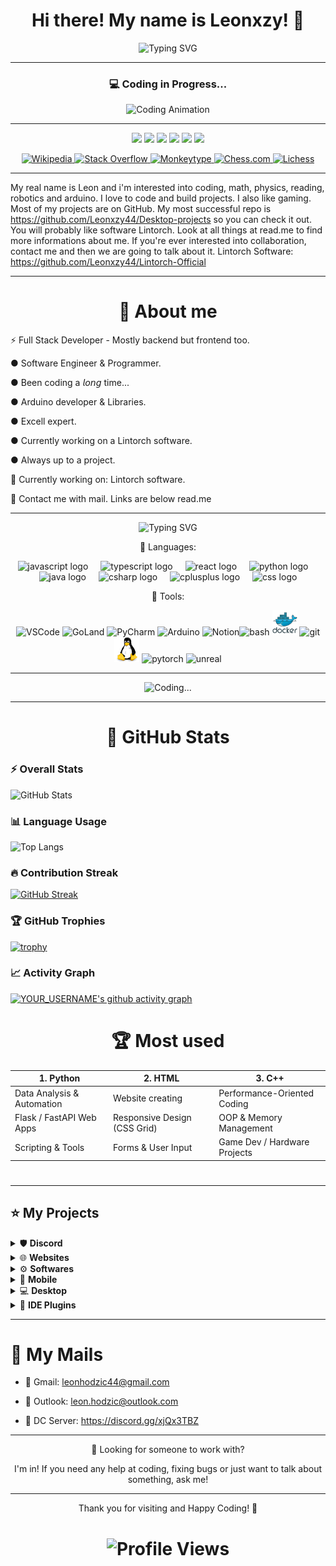 <h1 align="center">Hi there! My name is Leonxzy! 👋 </h1>



<p align="center">
  <img src="https://readme-typing-svg.herokuapp.com?font=Fira+Code&size=25&pause=1000&color=1E90FF&center=true&vCenter=true&width=500&lines=%E2%80%8BSoftware+Developer+%7C+Programmer;%E2%80%8BOpen+Source+Enthusiast;%E2%80%8BTech+Explorer+%7C+Robotics" alt="Typing SVG" />
</p>

---




<div align="center">

### 💻 Coding in Progress...

![Coding Animation](https://media.giphy.com/media/qgQUggAC3Pfv687qPC/giphy.gif)

</div>

---





<p align="center">
  <a href="https://youtube.com/"><img src="https://img.shields.io/badge/YouTube-000?style=for-the-badge&logo=youtube&logoColor=00bfff" /></a>
  <a href="https://linkedin.com/"><img src="https://img.shields.io/badge/LinkedIn-000?style=for-the-badge&logo=linkedin&logoColor=00bfff" /></a>
  <a href="https://x.com/LeonxzyDEV"><img src="https://img.shields.io/badge/X-000?style=for-the-badge&logo=x&logoColor=00bfff" /></a>
  <a href="https://discord.com/channels/@lilcoder"><img src="https://img.shields.io/badge/Discord-000?style=for-the-badge&logo=discord&logoColor=00bfff" /></a>
  <a href="https://dev.to/"><img src="https://img.shields.io/badge/DEV.to-000?style=for-the-badge&logo=devdotto&logoColor=00bfff" /></a>
  <a href="https://ko-fi.com/"><img src="https://img.shields.io/badge/Ko--fi-000?style=for-the-badge&logo=kofi&logoColor=00bfff" /></a>




  <div align="center">

  <!-- Wikipedia -->
  <a href="https://en.wikipedia.org/wiki/Special:Contributions/Leon_Hodzic" target="_blank">
    <img src="https://img.shields.io/badge/WIKIPEDIA-000000?style=for-the-badge&logo=wikipedia&logoColor=00BFFF" alt="Wikipedia"/>
  </a>

  <!-- Stack Overflow -->
  <a href="https://stackoverflow.com/users/30537744/leonxzythedev" target="_blank">
    <img src="https://img.shields.io/badge/STACK_OVERFLOW-000000?style=for-the-badge&logo=stackoverflow&logoColor=00BFFF" alt="Stack Overflow"/>
  </a>

  <!-- Monkeytype -->
  <a href="https://monkeytype.com/Leonxzy" target="_blank">
    <img src="https://img.shields.io/badge/MONKEYTYPE-000000?style=for-the-badge&logo=monkeytype&logoColor=00BFFF" alt="Monkeytype"/>
  </a>

  <!-- Chess.com -->
  <a href="https://www.chess.com/member/leonxzy44" target="_blank">
    <img src="https://img.shields.io/badge/CHESS.COM-000000?style=for-the-badge&logo=chessdotcom&logoColor=00BFFF" alt="Chess.com"/>
  </a>

  <!-- Lichess -->
  <a href="https://lichess.org/@/LeonxzyChess" target="_blank">
    <img src="https://img.shields.io/badge/LICHESS-000000?style=for-the-badge&logo=lichess&logoColor=00BFFF" alt="Lichess"/>
  </a>

</div>

</p>

---






</p>

My real name is Leon and i'm interested into coding, math, physics, reading, robotics and arduino. I love to code and build projects. I also like gaming. Most of my projects are on GitHub. My most successful repo is https://github.com/Leonxzy44/Desktop-projects so you can check it out. You will probably like software Lintorch. Look at all things at read.me to find more informations about me. If you're ever interested into collaboration, contact me and then we are going to talk about it. Lintorch Software: https://github.com/Leonxzy44/Lintorch-Official

---
<h1 align="center">🚀 About me </h1>

<p align="center">

⚡ Full Stack Developer - Mostly backend but frontend too.

● Software Engineer & Programmer.

● Been coding a 𝘭𝘰𝘯𝘨 time...

● Arduino developer & Libraries.

● Excell expert.

● Currently working on a Lintorch software.

● Always up to a project.

💼 Currently working on: Lintorch software.

📧 Contact me with mail. Links are below read.me

</p>

---



<p align="center">
  <img src="https://readme-typing-svg.herokuapp.com?font=Fira+Code&size=25&pause=1000&color=FFA500&center=true&vCenter=true&width=500&lines=Can't+start+coding+without+coffee;Mostly+coding+in+Python;Preferring+Backend;Coding+every+day" alt="Typing SVG" />
</p>



<p align="center">
  🧠 Languages:
<div align="center">
  <img src="https://cdn.jsdelivr.net/gh/devicons/devicon/icons/javascript/javascript-original.svg" height="40" alt="javascript logo"  />
  <img width="12" />
  <img src="https://cdn.jsdelivr.net/gh/devicons/devicon/icons/typescript/typescript-original.svg" height="40" alt="typescript logo"  />
  <img width="12" />
  <img src="https://cdn.jsdelivr.net/gh/devicons/devicon/icons/react/react-original.svg" height="40" alt="react logo"  />
  <img width="12" />
  <img src="https://cdn.jsdelivr.net/gh/devicons/devicon/icons/python/python-original.svg" height="40" alt="python logo"  />
  <img width="12" />
  <img src="https://cdn.jsdelivr.net/gh/devicons/devicon/icons/java/java-original.svg" height="40" alt="java logo"  />
  <img width="12" />
  <img src="https://cdn.jsdelivr.net/gh/devicons/devicon/icons/csharp/csharp-original.svg" height="40" alt="csharp logo"  />
  <img width="12" />
  <img src="https://cdn.jsdelivr.net/gh/devicons/devicon/icons/cplusplus/cplusplus-original.svg" height="40" alt="cplusplus logo"  />
   <img width="12" />
  <img src="https://cdn.jsdelivr.net/gh/devicons/devicon/icons/css3/css3-original.svg" height="40" alt="css logo"  />
</div>


<p align="center">
 📖 Tools:

</p>
<p align="center">
  <img src="https://cdn.jsdelivr.net/gh/devicons/devicon/icons/vscode/vscode-original.svg" alt="VSCode" width="40" height="40"/>
  <img src="https://cdn.jsdelivr.net/gh/devicons/devicon/icons/goland/goland-original.svg" alt="GoLand" width="40" height="40"/>
  <img src="https://cdn.jsdelivr.net/gh/devicons/devicon/icons/pycharm/pycharm-original.svg" alt="PyCharm" width="40" height="40"/>
  <img src="https://cdn.jsdelivr.net/gh/devicons/devicon/icons/arduino/arduino-original.svg" alt="Arduino" width="40" height="40"/>
  <img src="https://cdn.jsdelivr.net/gh/devicons/devicon/icons/notion/notion-original.svg" alt="Notion" width="40" height="40"/



<img src="https://www.vectorlogo.zone/logos/gnu_bash/gnu_bash-icon.svg" alt="bash" width="40" height="40"/> </a> <a target="_blank" rel="noreferrer"> <img src="https://raw.githubusercontent.com/devicons/devicon/master/icons/docker/docker-original-wordmark.svg" alt="docker" width="40" height="40"/> </a> <a  target="_blank" rel="noreferrer"> <img src="https://www.vectorlogo.zone/logos/git-scm/git-scm-icon.svg" alt="git" width="40" height="40"/> </a> <a  target="_blank" rel="noreferrer"> <img src="https://raw.githubusercontent.com/devicons/devicon/master/icons/linux/linux-original.svg" alt="linux" width="40" height="40"/> </a> <a  target="_blank" rel="noreferrer"> <img src="https://www.vectorlogo.zone/logos/pytorch/pytorch-icon.svg" alt="pytorch" width="40" height="40"/> </a> <a target="_blank" rel="noreferrer"> <img src="https://raw.githubusercontent.com/kenangundogan/fontisto/036b7eca71aab1bef8e6a0518f7329f13ed62f6b/icons/svg/brand/unreal-engine.svg" alt="unreal" width="40" height="40"/> </a> </p>

</p>

---
<div align="center">
  
![Coding...](https://media1.tenor.com/m/kxiro8Eecb8AAAAd/coding.gif)

</div>

---
<h1 align="center">🌟 GitHub Stats </h1>


### ⚡ Overall Stats
![GitHub Stats](https://github-readme-stats.vercel.app/api?username=Leonxzy44&show_icons=true&theme=tokyonight&hide_border=true&count_private=true)



### 📊 Language Usage
![Top Langs](https://github-readme-stats.vercel.app/api/top-langs/?username=Leonxzy44&layout=compact&theme=tokyonight&hide_border=true)



### 🔥 Contribution Streak
[![GitHub Streak](https://streak-stats.demolab.com?user=Leonxzy44&theme=tokyonight&hide_border=true)](https://git.io/streak-stats)



### 🏆 GitHub Trophies
[![trophy](https://github-profile-trophy.vercel.app/?username=Leonxzy44&theme=tokyonight&no-frame=true&margin-w=15&margin-h=15)](https://github.com/ryo-ma/github-profile-trophy)



### 📈 Activity Graph
[![YOUR_USERNAME's github activity graph](https://github-readme-activity-graph.vercel.app/graph?username=Leonxzy44&theme=tokyo-night&hide_border=true)](https://github.com/ashutosh00710/github-readme-activity-graph)





<h1 align="center">🏆 Most used </h1

<h1 align="center">

<div align="center">  <table>   <thead>     <tr>       <th>1. <strong>Python</strong></th>       <th>2. <strong>HTML</strong></th>       <th>3. <strong>C++</strong></th>     </tr>   </thead>   <tbody>     <tr>       <td>Data Analysis & Automation</td>       <td>Website creating</td>       <td>Performance-Oriented Coding</td>     </tr>     <tr>       <td>Flask / FastAPI Web Apps</td>       <td>Responsive Design (CSS Grid)</td>       <td>OOP & Memory Management</td>     </tr>     <tr>       <td>Scripting & Tools</td>       <td>Forms & User Input</td>       <td>Game Dev / Hardware Projects</td>     </tr>   </tbody> </table>  </div>

 <h1>

 ---
 ## ⭐ My Projects

<details>
  <summary>🛡️ <b>Discord</b></summary>

  - [**ModBot**](https://github.com/YOUR_USERNAME/modbot) — Powerful moderation bot with slash commands & auto-mod.  
  - [**Musicify**](https://github.com/YOUR_USERNAME/musicify) — Music bot powered by Discord.js & Spotify API.

</details>

<details>
  <summary>🌐 <b>Websites</b></summary>

  - [**Portfolio**](https://github.com/YOUR_USERNAME/portfolio) — Personal portfolio built with Next.js + Tailwind CSS.  
  - [**Blogify**](https://github.com/YOUR_USERNAME/blogify) — Static blog engine using Astro & Markdown.

</details>

<details>
  <summary>⚙️ <b>Softwares</b></summary>

  - [**Lintorch™**](https://github.com/Leonxzy44/Lintorch-Official) — Apps stored in a one software. 
  - [**Lindows AIX™**](https://github.com/Leonxzy44/Desktop-projects/tree/main/Lindows%20AIX%E2%84%A2) — Apps stored in a one software (old version).

</details>

<details>
  <summary>📱 <b>Mobile</b></summary>

  - [**FitTrack**](https://github.com/YOUR_USERNAME/fittrack) — Fitness tracking app built with Flutter.  
  - [**QuickNote**](https://github.com/YOUR_USERNAME/quicknote) — Minimal note app with end-to-end encryption.

</details>

<details>
  <summary>💻 <b>Desktop</b></summary>

  - [**Clippy**](https://github.com/YOUR_USERNAME/clippy) — Privacy-focused clipboard manager with sync & encryption *(Rust)*.  
  - [**Termi**](https://github.com/YOUR_USERNAME/termi) — A modern, customizable terminal emulator built with Electron.

</details>

<details>
  <summary>🧩 <b>IDE Plugins</b></summary>

  - [**Arduino Projects**](https://github.com/Leonxzy44/ArduinoProjects) — Arduino projects library.
  - [**Rusty Helper**](https://github.com/YOUR_USERNAME/rusty-helper) — Rust code snippets & lint hints extension.

</details>

---







#   📨 My Mails

-  🤝 Gmail:
leonhodzic44@gmail.com

-  📧 Outlook:              leon.hodzic@outlook.com

-  📡 DC Server:  https://discord.gg/xjQx3TBZ


---
<p align="center">
👤 Looking for someone to work with? 
</p>
<p align="center">
I'm in! If you need any help at coding, fixing bugs or just want to talk about something, ask me!

</p>

---






<p align="center"> Thank you for visiting and Happy Coding! 🌟

<h1 align="center"> 

   ![ Profile Views](https://komarev.com/ghpvc/?username=Leonxzy44&label=VIEWS&color=2f2f2f&style=for-the-badge)

 

   

   

   

  
</h1>


<!---
Leonxzy44/Leonxzy44 is a ✨ special ✨ repository because its `README.md` (this file) appears on your GitHub profile.
You can click the Preview link to take a look at your changes.
--->
